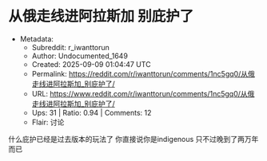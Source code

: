 # 从俄走线进阿拉斯加 别庇护了

- Metadata:
  - Subreddit: r_iwanttorun
  - Author: Undocumented_1649
  - Created: 2025-09-09 01:04:47 UTC
  - Permalink: https://reddit.com/r/iwanttorun/comments/1nc5gq0/从俄走线进阿拉斯加_别庇护了/
  - URL: https://www.reddit.com/r/iwanttorun/comments/1nc5gq0/从俄走线进阿拉斯加_别庇护了/
  - Ups: 31 | Ratio: 0.94 | Comments: 12
  - Flair: 讨论


什么庇护已经是过去版本的玩法了 你直接说你是indigenous
只不过晚到了两万年而已

